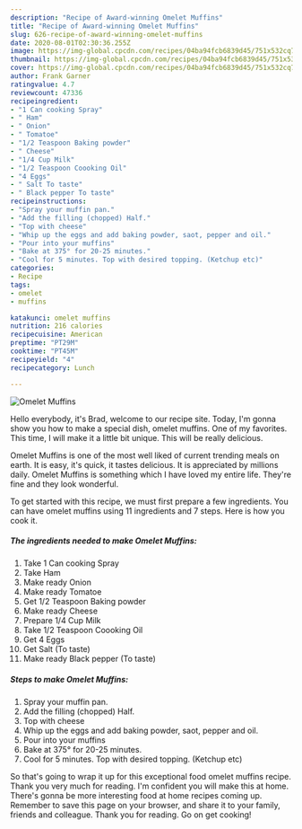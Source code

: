 ```yaml
---
description: "Recipe of Award-winning Omelet Muffins"
title: "Recipe of Award-winning Omelet Muffins"
slug: 626-recipe-of-award-winning-omelet-muffins
date: 2020-08-01T02:30:36.255Z
image: https://img-global.cpcdn.com/recipes/04ba94fcb6839d45/751x532cq70/omelet-muffins-recipe-main-photo.jpg
thumbnail: https://img-global.cpcdn.com/recipes/04ba94fcb6839d45/751x532cq70/omelet-muffins-recipe-main-photo.jpg
cover: https://img-global.cpcdn.com/recipes/04ba94fcb6839d45/751x532cq70/omelet-muffins-recipe-main-photo.jpg
author: Frank Garner
ratingvalue: 4.7
reviewcount: 47336
recipeingredient:
- "1 Can cooking Spray"
- " Ham"
- " Onion"
- " Tomatoe"
- "1/2 Teaspoon Baking powder"
- " Cheese"
- "1/4 Cup Milk"
- "1/2 Teaspoon Coooking Oil"
- "4 Eggs"
- " Salt To taste"
- " Black pepper To taste"
recipeinstructions:
- "Spray your muffin pan."
- "Add the filling (chopped) Half."
- "Top with cheese"
- "Whip up the eggs and add baking powder, saot, pepper and oil."
- "Pour into your muffins"
- "Bake at 375° for 20-25 minutes."
- "Cool for 5 minutes. Top with desired topping. (Ketchup etc)"
categories:
- Recipe
tags:
- omelet
- muffins

katakunci: omelet muffins 
nutrition: 216 calories
recipecuisine: American
preptime: "PT29M"
cooktime: "PT45M"
recipeyield: "4"
recipecategory: Lunch

---
```



![Omelet Muffins](https://img-global.cpcdn.com/recipes/04ba94fcb6839d45/751x532cq70/omelet-muffins-recipe-main-photo.jpg)

Hello everybody, it's Brad, welcome to our recipe site. Today, I'm gonna show you how to make a special dish, omelet muffins. One of my favorites. This time, I will make it a little bit unique. This will be really delicious.



Omelet Muffins is one of the most well liked of current trending meals on earth. It is easy, it's quick, it tastes delicious. It is appreciated by millions daily. Omelet Muffins is something which I have loved my entire life. They're fine and they look wonderful.


To get started with this recipe, we must first prepare a few ingredients. You can have omelet muffins using 11 ingredients and 7 steps. Here is how you cook it.

<!--inarticleads1-->

##### The ingredients needed to make Omelet Muffins:

1. Take 1 Can cooking Spray
1. Take  Ham
1. Make ready  Onion
1. Make ready  Tomatoe
1. Get 1/2 Teaspoon Baking powder
1. Make ready  Cheese
1. Prepare 1/4 Cup Milk
1. Take 1/2 Teaspoon Coooking Oil
1. Get 4 Eggs
1. Get  Salt (To taste)
1. Make ready  Black pepper (To taste)




<!--inarticleads2-->

##### Steps to make Omelet Muffins:

1. Spray your muffin pan.
1. Add the filling (chopped) Half.
1. Top with cheese
1. Whip up the eggs and add baking powder, saot, pepper and oil.
1. Pour into your muffins
1. Bake at 375° for 20-25 minutes.
1. Cool for 5 minutes. Top with desired topping. (Ketchup etc)




So that's going to wrap it up for this exceptional food omelet muffins recipe. Thank you very much for reading. I'm confident you will make this at home. There's gonna be more interesting food at home recipes coming up. Remember to save this page on your browser, and share it to your family, friends and colleague. Thank you for reading. Go on get cooking!

